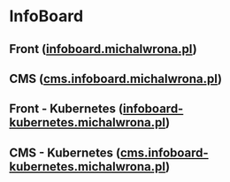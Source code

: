 # InfoBoard
## Front ([infoboard.michalwrona.pl](https://infoboard.michalwrona.pl/))
## CMS ([cms.infoboard.michalwrona.pl](https://cms.infoboard.michalwrona.pl/))

## Front - Kubernetes ([infoboard-kubernetes.michalwrona.pl](https://infoboard-kubernetes.michalwrona.pl/))
## CMS - Kubernetes ([cms.infoboard-kubernetes.michalwrona.pl](https://cms.infoboard-kubernetes.michalwrona.pl/))

